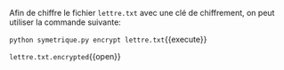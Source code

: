 Afin de chiffre le fichier `lettre.txt` avec une clé de chiffrement, on peut utiliser la commande suivante:

`python symetrique.py encrypt lettre.txt`{{execute}}

`lettre.txt.encrypted`{{open}}